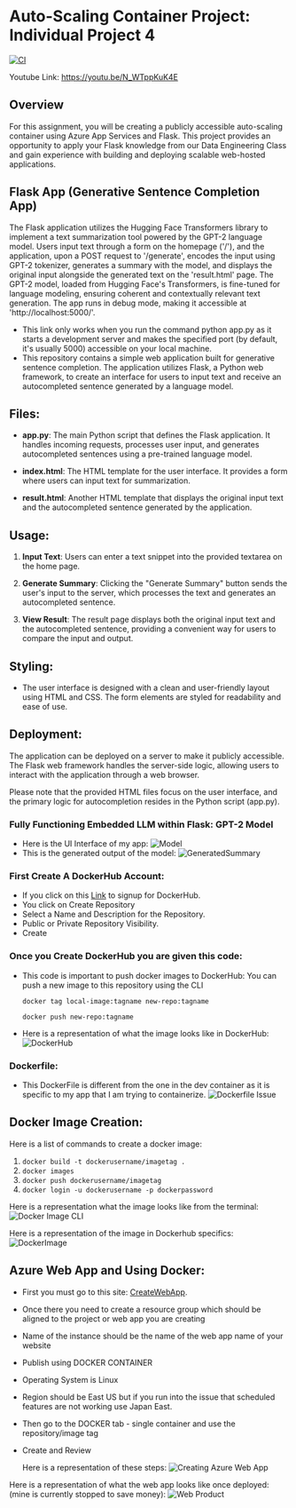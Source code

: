 # Auto-Scaling Container Project: Individual Project 4
[![CI](https://github.com/simrunsharma/Individual_Project_4/actions/workflows/cicd.yml/badge.svg)](https://github.com/simrunsharma/Individual_Project_4/actions/workflows/cicd.yml)

Youtube Link: https://youtu.be/N_WTppKuK4E

## Overview

For this assignment, you will be creating a publicly accessible auto-scaling container using Azure App Services and Flask. This project provides an opportunity to apply your Flask knowledge from our Data Engineering Class and gain experience with building and deploying scalable web-hosted applications.

## Flask App (Generative Sentence Completion App)
The Flask application utilizes the Hugging Face Transformers library to implement a text summarization tool powered by the GPT-2 language model. Users input text through a form on the homepage ('/'), and the application, upon a POST request to '/generate', encodes the input using GPT-2 tokenizer, generates a summary with the model, and displays the original input alongside the generated text on the 'result.html' page. The GPT-2 model, loaded from Hugging Face's Transformers, is fine-tuned for language modeling, ensuring coherent and contextually relevant text generation. The app runs in debug mode, making it accessible at 'http://localhost:5000/'. 
- This link only works when you run the command python app.py as it starts a development server and makes the specified port (by default, it's usually 5000) accessible on your local machine.
- This repository contains a simple web application built for generative sentence completion. The application utilizes Flask, a Python web framework, to create an interface for users to input text and receive an autocompleted sentence generated by a language model.

## Files:

- **app.py**: The main Python script that defines the Flask application. It handles incoming requests, processes user input, and generates autocompleted sentences using a pre-trained language model.

- **index.html**: The HTML template for the user interface. It provides a form where users can input text for summarization.

- **result.html**: Another HTML template that displays the original input text and the autocompleted sentence generated by the application.

## Usage:

1. **Input Text**: Users can enter a text snippet into the provided textarea on the home page.

2. **Generate Summary**: Clicking the "Generate Summary" button sends the user's input to the server, which processes the text and generates an autocompleted sentence.

3. **View Result**: The result page displays both the original input text and the autocompleted sentence, providing a convenient way for users to compare the input and output.

## Styling:

- The user interface is designed with a clean and user-friendly layout using HTML and CSS. The form elements are styled for readability and ease of use.

## Deployment:

The application can be deployed on a server to make it publicly accessible. The Flask web framework handles the server-side logic, allowing users to interact with the application through a web browser.

Please note that the provided HTML files focus on the user interface, and the primary logic for autocompletion resides in the Python script (app.py).


### Fully Functioning Embedded LLM within Flask: GPT-2 Model
- Here is the UI Interface of my app:
![Model](https://github.com/simrunsharma/Individual_Project_4/blob/main/images/LLM_MODEL.png)
- This is the generated output of the model:
  ![GeneratedSummary](https://github.com/simrunsharma/Individual_Project_4/blob/main/images/Text_Summarizer.png)


### First Create A DockerHub Account: 

- If you click on this [Link](https://hub.docker.com/signup) to signup for DockerHub.
- You click on Create Repository
- Select a Name and Description for the Repository.
- Public or Private Repository Visibility.
- Create

### Once you Create DockerHub you are given this code:
- This code is important to push docker images to DockerHub: You can push a new image to this repository using the CLI
  ```
  docker tag local-image:tagname new-repo:tagname
  ```
  ```
  docker push new-repo:tagname
  ```
- Here is a representation of what the image looks like in DockerHub:
  ![DockerHub](https://github.com/simrunsharma/Individual_Project_4/blob/main/images/docker_hub.png)

### Dockerfile:
- This DockerFile is different from the one in the dev container as it is specific to my app that I am trying to containerize.
  ![Dockerfile Issue](https://github.com/simrunsharma/Individual_Project_4/blob/main/images/Dockerfile.png)

## Docker Image Creation:
Here is a list of commands to create a docker image:
1. ``` docker build -t dockerusername/imagetag . ```
2. ```docker images ```
3. ``` docker push dockerusername/imagetag ```
4. ``` docker login -u dockerusername -p dockerpassword ```

Here is a representation what the image looks like from the terminal: 
![Docker Image CLI](https://github.com/simrunsharma/Individual_Project_4/blob/main/images/docker_image_terminal.png)

Here is a representation of the image in Dockerhub specifics: 
![DockerImage](https://github.com/simrunsharma/Individual_Project_4/blob/main/images/docker_image.png)


## Azure Web App and Using Docker:
- First you must go to this site: [CreateWebApp](https://portal.azure.com/#create/Microsoft.WebSite).
- Once there you need to create a resource group which should be aligned to the project or web app you are creating
- Name of the instance should be the name of the web app name of your website
- Publish using DOCKER CONTAINER
- Operating System is Linux
- Region should be East US but if you run into the issue that scheduled features are not working use Japan East.
- Then go to the DOCKER tab - single container and use the repository/image tag
- Create and Review

  Here is a representation of these steps:
  ![Creating Azure Web App](https://github.com/simrunsharma/Individual_Project_4/blob/main/images/create_web_app.png)

Here is a representation of what the web app looks like once deployed:(mine is currently stopped to save money):
![Web Product](https://github.com/simrunsharma/Individual_Project_4/blob/main/images/azure_web_product.png)

